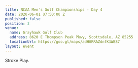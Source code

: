 ```yaml
---
title: NCAA Men's Golf Championships - Day 4
date: 2020-06-01 07:50:00 Z
published: false
position: 3
venue:
  name: Grayhawk Golf Club
  address: 8620 E Thompson Peak Pkwy, Scottsdale, AZ 85255
  locationUrl: https://goo.gl/maps/adHGRRAZdnfK3WE87
layout: event
---
```


Stroke Play.